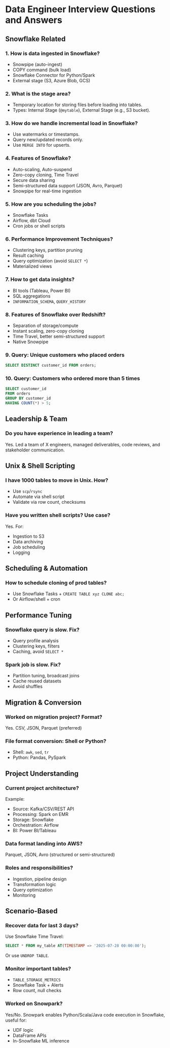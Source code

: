 # Data Engineer Interview Questions and Answers

## Snowflake Related

### 1. How is data ingested in Snowflake?
- Snowpipe (auto-ingest)
- COPY command (bulk load)
- Snowflake Connector for Python/Spark
- External stage (S3, Azure Blob, GCS)

### 2. What is the stage area?
- Temporary location for storing files before loading into tables.
- Types: Internal Stage (`@mytable`), External Stage (e.g., S3 bucket).

### 3. How do we handle incremental load in Snowflake?
- Use watermarks or timestamps.
- Query new/updated records only.
- Use `MERGE INTO` for upserts.

### 4. Features of Snowflake?
- Auto-scaling, Auto-suspend
- Zero-copy cloning, Time Travel
- Secure data sharing
- Semi-structured data support (JSON, Avro, Parquet)
- Snowpipe for real-time ingestion

### 5. How are you scheduling the jobs?
- Snowflake Tasks
- Airflow, dbt Cloud
- Cron jobs or shell scripts

### 6. Performance Improvement Techniques?
- Clustering keys, partition pruning
- Result caching
- Query optimization (avoid `SELECT *`)
- Materialized views

### 7. How to get data insights?
- BI tools (Tableau, Power BI)
- SQL aggregations
- `INFORMATION_SCHEMA`, `QUERY_HISTORY`

### 8. Features of Snowflake over Redshift?
- Separation of storage/compute
- Instant scaling, zero-copy cloning
- Time Travel, better semi-structured support
- Native Snowpipe

### 9. Query: Unique customers who placed orders
```sql
SELECT DISTINCT customer_id FROM orders;
```

### 10. Query: Customers who ordered more than 5 times
```sql
SELECT customer_id
FROM orders
GROUP BY customer_id
HAVING COUNT(*) > 5;
```

## Leadership & Team

### Do you have experience in leading a team?
Yes. Led a team of X engineers, managed deliverables, code reviews, and stakeholder communication.

## Unix & Shell Scripting

### I have 1000 tables to move in Unix. How?
- Use `scp`/`rsync`
- Automate via shell script
- Validate via row count, checksums

### Have you written shell scripts? Use case?
Yes. For:
- Ingestion to S3
- Data archiving
- Job scheduling
- Logging

## Scheduling & Automation

### How to schedule cloning of prod tables?
- Use Snowflake Tasks + `CREATE TABLE xyz CLONE abc;`
- Or Airflow/shell + cron

## Performance Tuning

### Snowflake query is slow. Fix?
- Query profile analysis
- Clustering keys, filters
- Caching, avoid `SELECT *`

### Spark job is slow. Fix?
- Partition tuning, broadcast joins
- Cache reused datasets
- Avoid shuffles

## Migration & Conversion

### Worked on migration project? Format?
Yes. CSV, JSON, Parquet (preferred)

### File format conversion: Shell or Python?
- Shell: `awk`, `sed`, `tr`
- Python: Pandas, PySpark

## Project Understanding

### Current project architecture?
Example:
- Source: Kafka/CSV/REST API
- Processing: Spark on EMR
- Storage: Snowflake
- Orchestration: Airflow
- BI: Power BI/Tableau

### Data format landing into AWS?
Parquet, JSON, Avro (structured or semi-structured)

### Roles and responsibilities?
- Ingestion, pipeline design
- Transformation logic
- Query optimization
- Monitoring

## Scenario-Based

### Recover data for last 3 days?
Use Snowflake Time Travel:
```sql
SELECT * FROM my_table AT(TIMESTAMP => '2025-07-28 00:00:00');
```
Or use `UNDROP TABLE`.

### Monitor important tables?
- `TABLE_STORAGE_METRICS`
- Snowflake Task + Alerts
- Row count, null checks

### Worked on Snowpark?
Yes/No. Snowpark enables Python/Scala/Java code execution in Snowflake, useful for:
- UDF logic
- DataFrame APIs
- In-Snowflake ML inference
